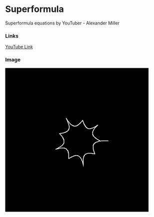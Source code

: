 # Superformula
Superformula equations by YouTuber - Alexander Miller

### Links
[YouTube Link](https://www.youtube.com/watch?v=u6arTXBDYhQ&ab_channel=AlexanderMiller)

### Image
![anima](/images/anima.gif)
